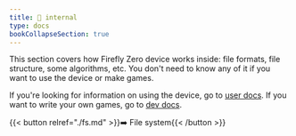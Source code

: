 ```yaml
---
title: 🚧 internal
type: docs
bookCollapseSection: true
---
```


This section covers how Firefly Zero device works inside: file formats, file structure, some algorithms, etc. You don't need to know any of it if you want to use the device or make games.

If you're looking for information on using the device, go to [user docs](../user/). If you want to write your own games, go to [dev docs](../dev/).

{{< button relref="./fs.md" >}}➡️ File system{{< /button >}}
